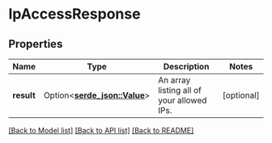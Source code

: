 # IpAccessResponse

## Properties

Name | Type | Description | Notes
------------ | ------------- | ------------- | -------------
**result** | Option<[**serde_json::Value**](.md)> | An array listing all of your allowed IPs. | [optional]

[[Back to Model list]](../README.md#documentation-for-models) [[Back to API list]](../README.md#documentation-for-api-endpoints) [[Back to README]](../README.md)



